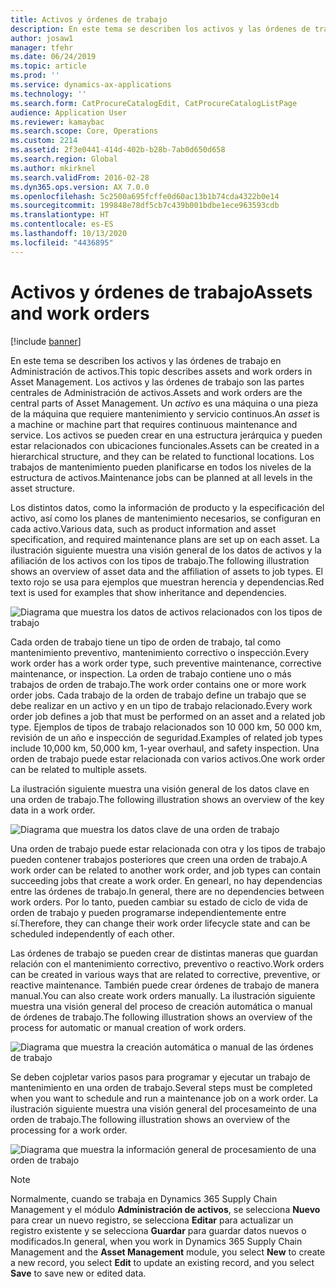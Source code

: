 ```yaml
---
title: Activos y órdenes de trabajo
description: En este tema se describen los activos y las órdenes de trabajo en Administración de activos.
author: josaw1
manager: tfehr
ms.date: 06/24/2019
ms.topic: article
ms.prod: ''
ms.service: dynamics-ax-applications
ms.technology: ''
ms.search.form: CatProcureCatalogEdit, CatProcureCatalogListPage
audience: Application User
ms.reviewer: kamaybac
ms.search.scope: Core, Operations
ms.custom: 2214
ms.assetid: 2f3e0441-414d-402b-b28b-7ab0d650d658
ms.search.region: Global
ms.author: mkirknel
ms.search.validFrom: 2016-02-28
ms.dyn365.ops.version: AX 7.0.0
ms.openlocfilehash: 5c2500a695fcffe0d60ac13b1b74cda4322b0e14
ms.sourcegitcommit: 199848e78df5cb7c439b001bdbe1ece963593cdb
ms.translationtype: HT
ms.contentlocale: es-ES
ms.lasthandoff: 10/13/2020
ms.locfileid: "4436895"
---
```

# <a name="assets-and-work-orders"></a><span data-ttu-id="2baa2-103">Activos y órdenes de trabajo</span><span class="sxs-lookup"><span data-stu-id="2baa2-103">Assets and work orders</span></span>

[!include [banner](../../includes/banner.md)]

 

<span data-ttu-id="2baa2-104">En este tema se describen los activos y las órdenes de trabajo en Administración de activos.</span><span class="sxs-lookup"><span data-stu-id="2baa2-104">This topic describes assets and work orders in Asset Management.</span></span> <span data-ttu-id="2baa2-105">Los activos y las órdenes de trabajo son las partes centrales de Administración de activos.</span><span class="sxs-lookup"><span data-stu-id="2baa2-105">Assets and work orders are the central parts of Asset Management.</span></span> <span data-ttu-id="2baa2-106">Un *activo* es una máquina o una pieza de la máquina que requiere mantenimiento y servicio continuos.</span><span class="sxs-lookup"><span data-stu-id="2baa2-106">An *asset* is a machine or machine part that requires continuous maintenance and service.</span></span> <span data-ttu-id="2baa2-107">Los activos se pueden crear en una estructura jerárquica y pueden estar relacionados con ubicaciones funcionales.</span><span class="sxs-lookup"><span data-stu-id="2baa2-107">Assets can be created in a hierarchical structure, and they can be related to functional locations.</span></span> <span data-ttu-id="2baa2-108">Los trabajos de mantenimiento pueden planificarse en todos los niveles de la estructura de activos.</span><span class="sxs-lookup"><span data-stu-id="2baa2-108">Maintenance jobs can be planned at all levels in the asset structure.</span></span>

<span data-ttu-id="2baa2-109">Los distintos datos, como la información de producto y la especificación del activo, así como los planes de mantenimiento necesarios, se configuran en cada activo.</span><span class="sxs-lookup"><span data-stu-id="2baa2-109">Various data, such as product information and asset specification, and required maintenance plans are set up on each asset.</span></span> <span data-ttu-id="2baa2-110">La ilustración siguiente muestra una visión general de los datos de activos y la afiliación de los activos con los tipos de trabajo.</span><span class="sxs-lookup"><span data-stu-id="2baa2-110">The following illustration shows an overview of asset data and the affiliation of assets to job types.</span></span> <span data-ttu-id="2baa2-111">El texto rojo se usa para ejemplos que muestran herencia y dependencias.</span><span class="sxs-lookup"><span data-stu-id="2baa2-111">Red text is used for examples that show inheritance and dependencies.</span></span>

![Diagrama que muestra los datos de activos relacionados con los tipos de trabajo](media/05-overview-image.png)

<span data-ttu-id="2baa2-113">Cada orden de trabajo tiene un tipo de orden de trabajo, tal como mantenimiento preventivo, mantenimiento correctivo o inspección.</span><span class="sxs-lookup"><span data-stu-id="2baa2-113">Every work order has a work order type, such preventive maintenance, corrective maintenance, or inspection.</span></span> <span data-ttu-id="2baa2-114">La orden de trabajo contiene uno o más trabajos de orden de trabajo.</span><span class="sxs-lookup"><span data-stu-id="2baa2-114">The work order contains one or more work order jobs.</span></span> <span data-ttu-id="2baa2-115">Cada trabajo de la orden de trabajo define un trabajo que se debe realizar en un activo y en un tipo de trabajo relacionado.</span><span class="sxs-lookup"><span data-stu-id="2baa2-115">Every work order job defines a job that must be performed on an asset and a related job type.</span></span> <span data-ttu-id="2baa2-116">Ejemplos de tipos de trabajo relacionados son 10 000 km, 50 000 km, revisión de un año e inspección de seguridad.</span><span class="sxs-lookup"><span data-stu-id="2baa2-116">Examples of related job types include 10,000 km, 50,000 km, 1-year overhaul, and safety inspection.</span></span> <span data-ttu-id="2baa2-117">Una orden de trabajo puede estar relacionada con varios activos.</span><span class="sxs-lookup"><span data-stu-id="2baa2-117">One work order can be related to multiple assets.</span></span>

<span data-ttu-id="2baa2-118">La ilustración siguiente muestra una visión general de los datos clave en una orden de trabajo.</span><span class="sxs-lookup"><span data-stu-id="2baa2-118">The following illustration shows an overview of the key data in a work order.</span></span>

![Diagrama que muestra los datos clave de una orden de trabajo](media/06-overview-image.png)

<span data-ttu-id="2baa2-120">Una orden de trabajo puede estar relacionada con otra y los tipos de trabajo pueden contener trabajos posteriores que creen una orden de trabajo.</span><span class="sxs-lookup"><span data-stu-id="2baa2-120">A work order can be related to another work order, and job types can contain succeeding jobs that create a work order.</span></span> <span data-ttu-id="2baa2-121">En genearl, no hay dependencias entre las órdenes de trabajo.</span><span class="sxs-lookup"><span data-stu-id="2baa2-121">In general, there are no dependencies between work orders.</span></span> <span data-ttu-id="2baa2-122">Por lo tanto, pueden cambiar su estado de ciclo de vida de orden de trabajo y pueden programarse independientemente entre sí.</span><span class="sxs-lookup"><span data-stu-id="2baa2-122">Therefore, they can change their work order lifecycle state and can be scheduled independently of each other.</span></span>

<span data-ttu-id="2baa2-123">Las órdenes de trabajo se pueden crear de distintas maneras que guardan relación con el mantenimiento correctivo, preventivo o reactivo.</span><span class="sxs-lookup"><span data-stu-id="2baa2-123">Work orders can be created in various ways that are related to corrective, preventive, or reactive maintenance.</span></span> <span data-ttu-id="2baa2-124">También puede crear órdenes de trabajo de manera manual.</span><span class="sxs-lookup"><span data-stu-id="2baa2-124">You can also create work orders manually.</span></span> <span data-ttu-id="2baa2-125">La ilustración siguiente muestra una visión general del proceso de creación automática o manual de órdenes de trabajo.</span><span class="sxs-lookup"><span data-stu-id="2baa2-125">The following illustration shows an overview of the process for automatic or manual creation of work orders.</span></span>

![Diagrama que muestra la creación automática o manual de las órdenes de trabajo](media/07-overview-image.png)

<span data-ttu-id="2baa2-127">Se deben cojpletar varios pasos para programar y ejecutar un trabajo de mantenimiento en una orden de trabajo.</span><span class="sxs-lookup"><span data-stu-id="2baa2-127">Several steps must be completed when you want to schedule and run a maintenance job on a work order.</span></span> <span data-ttu-id="2baa2-128">La ilustración siguiente muestra una visión general del procesameinto de una orden de trabajo.</span><span class="sxs-lookup"><span data-stu-id="2baa2-128">The following illustration shows an overview of the processing for a work order.</span></span>

![Diagrama que muestra la información general de procesamiento de una orden de trabajo](media/08-overview-image.png)

> [!NOTE]
> <span data-ttu-id="2baa2-130">Normalmente, cuando se trabaja en Dynamics 365 Supply Chain Management y el módulo **Administración de activos**, se selecciona **Nuevo** para crear un nuevo registro, se selecciona **Editar** para actualizar un registro existente y se selecciona **Guardar** para guardar datos nuevos o modificados.</span><span class="sxs-lookup"><span data-stu-id="2baa2-130">In general, when you work in Dynamics 365 Supply Chain Management and the **Asset Management** module, you select **New** to create a new record, you select **Edit** to update an existing record, and you select **Save** to save new or edited data.</span></span>
